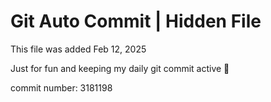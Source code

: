 # Git Auto Commit | Hidden File

This file was added Feb 12, 2025

Just for fun and keeping my daily git commit active 🤪

commit number: 3181198
